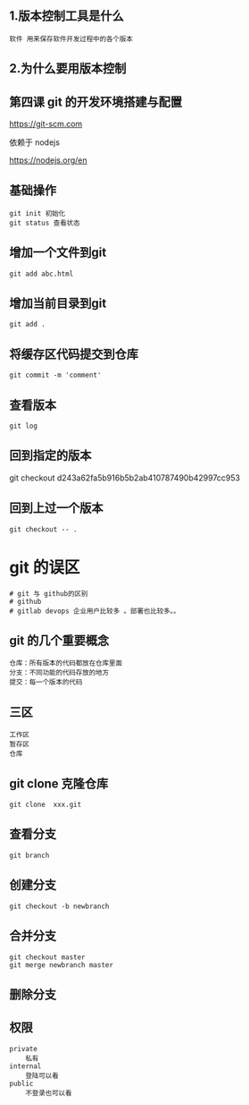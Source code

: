 ## 1.版本控制工具是什么
    软件 用来保存软件开发过程中的各个版本

## 2.为什么要用版本控制


## 第四课 git 的开发环境搭建与配置
 https://git-scm.com

依赖于 nodejs

https://nodejs.org/en

## 基础操作
    git init 初始化
    git status 查看状态

## 增加一个文件到git
    git add abc.html

## 增加当前目录到git
    git add . 

## 将缓存区代码提交到仓库
    git commit -m 'comment'

## 查看版本
    git log 

## 回到指定的版本
git checkout d243a62fa5b916b5b2ab410787490b42997cc953 

## 回到上过一个版本
    git checkout -- .

# git 的误区
    # git 与 github的区别
    # github
    # gitlab devops 企业用户比较多 。部署也比较多。。

##  git  的几个重要概念
    仓库：所有版本的代码都放在仓库里面
    分支：不同功能的代码存放的地方
    提交：每一个版本的代码

## 三区
    工作区
    暂存区
    仓库


## git clone 克隆仓库
    git clone  xxx.git 

## 查看分支
    git branch 

## 创建分支
    git checkout -b newbranch

## 合并分支
    git checkout master
    git merge newbranch master 

## 删除分支

## 权限
    private
        私有
    internal
        登陆可以看
    public
        不登录也可以看

        